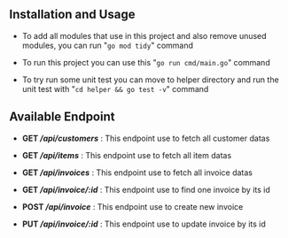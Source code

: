 ## Installation and Usage

- To add all modules that use in this project and also remove unused modules, you can run "`go mod tidy`" command

- To run this project you can use this "`go run cmd/main.go`" command

- To try run some unit test you can move to helper directory and run the unit test with "`cd helper && go test -v`" command

## Available Endpoint

- **GET _/api/customers_**
  : This endpoint use to fetch all customer datas

- **GET _/api/items_**
  : This endpoint use to fetch all item datas

- **GET _/api/invoices_**
  : This endpoint use to fetch all invoice datas

- **GET _/api/invoice/:id_**
  : This endpoint use to find one invoice by its id

- **POST _/api/invoice_**
  : This endpoint use to create new invoice

- **PUT _/api/invoice/:id_**
  : This endpoint use to update invoice by its id
